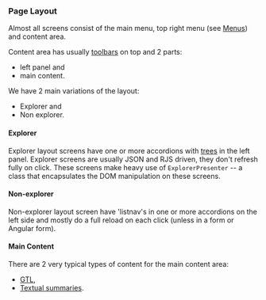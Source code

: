 ### Page Layout

Almost all screens consist of the main menu, top right menu (see [Menus](menus.md))
 and content area.

Content area has usually [toolbars](toolbars.md) on top and 2 parts:
 * left panel and
 * main content.

We have 2 main variations of the layout:
 * Explorer and
 * Non explorer.

#### Explorer

Explorer layout screens have one or more accordions with [trees](trees.md) in the left
panel. Explorer screens are usually JSON and RJS driven, they don't refresh
fully on click. These screens make heavy use of `ExplorerPresenter` -- a class
that encapsulates the DOM manipulation on these screens.

#### Non-explorer
Non-explorer layout screen have 'listnav's in one or more accordions on the
left side and mostly do a full reload on each click (unless in a form or
Angular form).

#### Main Content

There are 2 very typical types of content for the main content area:

 * [GTL](gtl.md),
 * [Textual summaries](textual_summary.md).


